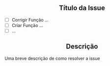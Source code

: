<h2 align="center">Título da Issue</h2>

- [ ] Corrigir Função ...
- [ ] Criar Função ...
- [ ] ...

<h2 align="center">Descrição</h2>

Uma breve descrição de como resolver a issue
